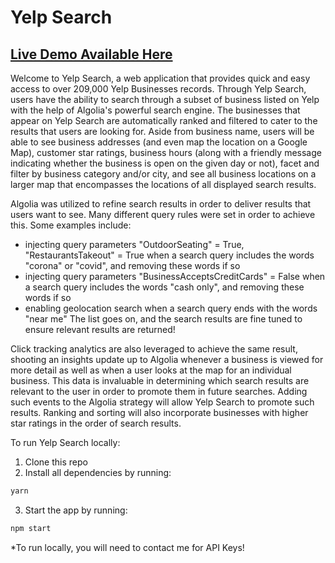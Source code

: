 # Yelp Search
[Live Demo Available Here](https://determined-hermann-aefa99.netlify.app/)
---

Welcome to Yelp Search, a web application that provides quick and easy access to over 209,000 Yelp Businesses records. Through Yelp Search, users have the ability to search through a subset of business listed on Yelp with the help of Algolia's powerful search engine. The businesses that appear on Yelp Search are automatically ranked and filtered to cater to the results that users are looking for. Aside from business name, users will be able to see business addresses (and even map the location on a Google Map), customer star ratings, business hours (along with a friendly message indicating whether the business is open on the given day or not), facet and filter by business category and/or city, and see all business locations on a larger map that encompasses the locations of all displayed search results. 

Algolia was utilized to refine search results in order to deliver results that users want to see. Many different query rules were set in order to achieve this. Some examples include: 
- injecting query parameters "OutdoorSeating" = True, "RestaurantsTakeout" = True when a search query includes the words "corona" or "covid", and removing these words if so 
- injecting query parameters "BusinessAcceptsCreditCards" = False when a search query includes the words "cash only", and removing these words if so 
- enabling geolocation search when a search query ends with the words "near me" 
The list goes on, and the search results are fine tuned to ensure relevant results are returned! 

Click tracking analytics are also leveraged to achieve the same result, shooting an insights update up to Algolia whenever a business is viewed for more detail as well as when a user looks at the map for an individual business. This data is invaluable in determining which search results are relevant to the user in order to promote them in future searches. Adding such events to the Algolia strategy will allow Yelp Search to promote such results. Ranking and sorting will also incorporate businesses with higher star ratings in the order of search results.

To run Yelp Search locally: 
1. Clone this repo
2. Install all dependencies by running:
```bash
yarn
```
3. Start the app by running: 
```bash
npm start
```
*To run locally, you will need to contact me for API Keys!
